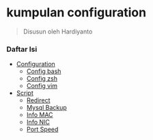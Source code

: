 # kumpulan configuration 
> Disusun oleh Hardiyanto

### Daftar Isi
* [Configuration]()
    * [Config bash](https://gitlab.com/dwiHard/LinuxAdministration/-/blob/master/LinuxConfigBackup/.bashrc)
    * [Config zsh](https://gitlab.com/dwiHard/LinuxAdministration/-/blob/master/LinuxConfigBackup/zshrc)
    * [Config vim](https://gitlab.com/dwiHard/LinuxAdministration/-/blob/master/vim/.vimrc)
* [Script]()
    * [Redirect](https://gitlab.com/dwiHard/LinuxAdministration/-/blob/master/LinuxConfigBackup/redirects.sh)
    * [Mysql Backup](https://gitlab.com/dwiHard/LinuxAdministration/-/blob/master/mysql/mysql-backup.sh)
    * [Info MAC](https://gitlab.com/dwiHard/LinuxAdministration/-/blob/master/LinuxConfigBackup/mac-addresses.sh)
    * [Info NIC](https://gitlab.com/dwiHard/LinuxAdministration/-/blob/master/LinuxConfigBackup/nic-info.sh)
    * [Port Speed](https://gitlab.com/dwiHard/LinuxAdministration/-/blob/master/LinuxConfigBackup/port-speed.sh)
